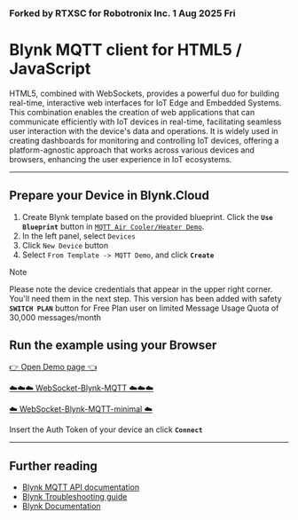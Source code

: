 
### Forked by RTXSC for Robotronix Inc. 1 Aug 2025 Fri
# Blynk MQTT client for HTML5 / JavaScript

HTML5, combined with WebSockets, provides a powerful duo for building real-time, interactive
web interfaces for IoT Edge and Embedded Systems. This combination enables the creation of
web applications that can communicate efficiently with IoT devices in real-time, facilitating
seamless user interaction with the device's data and operations. It is widely used in creating
dashboards for monitoring and controlling IoT devices, offering a platform-agnostic approach
that works across various devices and browsers, enhancing the user experience in IoT ecosystems.

---

## Prepare your Device in Blynk.Cloud

1. Create Blynk template based on the provided blueprint. Click the **`Use Blueprint`** button in [`MQTT Air Cooler/Heater Demo`](https://blynk.cloud/dashboard/blueprints/Library/TMPL4zGiS1A7l).
2. In the left panel, select `Devices`
3. Click `New Device` button
4. Select `From Template -> MQTT Demo`, and click **`Create`**

> [!NOTE]
> Please note the device credentials that appear in the upper right corner. You'll need them in the next step.
> This version has been added with safety **`SWITCH PLAN`** button for Free Plan user on limited Message Usage Quota of 30,000 messages/month

## Run the example using your Browser

[👉 Open Demo page 👈](https://bit.ly/Blynk-HTML5-MQTT-Sample)

[☁️☁️☁️ WebSocket-Blynk-MQTT ☁️☁️☁️](https://html-preview.github.io/?url=https://github.com/rtxsc/html5-websocket-blynk-mqtt/blob/main/WebSocket-Blynk-MQTT.html&sample=1)

[☁️ WebSocket-Blynk-MQTT-minimal ☁️](https://html-preview.github.io/?url=https://github.com/rtxsc/html5-websocket-blynk-mqtt/blob/main/WebSocket-Blynk-MQTT-minimal.html&sample=1)

Insert the Auth Token of your device an click **`Connect`**

---

## Further reading

- [Blynk MQTT API documentation](https://docs.blynk.io/en/blynk.cloud-mqtt-api/device-mqtt-api)
- [Blynk Troubleshooting guide](https://docs.blynk.io/en/troubleshooting/general-issues)
- [Blynk Documentation](https://docs.blynk.io/en)

